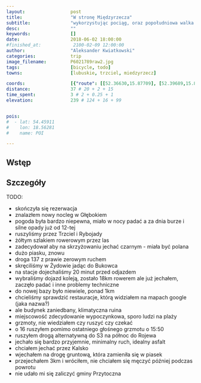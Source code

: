 ```yaml
---
layout:                 post
title:                  "W stronę Międzyrzecza"
subtitle:               "wykorzystując pociąg, oraz popołudniowa walka z piaskiem w stronę Kalska"
desc:                   ""
keywords:               []
date:                   2018-06-02 18:00:00
#finished_at:            2100-02-09 12:00:00
author:                 "Aleksander Kwiatkowski"
categories:             trip
image_filename:         P6021789raw2.jpg
tags:                   [bicycle, todo]
towns:                  [lubuskie, trzciel, miedzyrzecz]

coords:                 [{"route": [[52.36630,15.87709], [52.39689,15.84207], [52.41197,15.79589], [52.39469,15.77341], [52.40548,15.76002], [52.39626,15.74491], [52.39878,15.71332], [52.38474,15.70680]], "type": "bicycle"}, {"route": [[52.48720,15.54784], [52.49681,15.55265], [52.50831,15.54922], [52.51572,15.56020], [52.50956,15.60827]], "type": "bicycle"}]
distance:               37 # 20 + 2 + 15
time_spent:             3 # 2 + 0.25 + 1
elevation:              239 # 124 + 16 + 99


pois:
#  - lat: 54.45911
#    lon: 18.56281
#    name: POI

---
```



## Wstęp

## Szczegóły

TODO:

* skończyła się rezerwacja
* znalazłem nowy nocleg w Głębokiem
* pogoda była bardzo niepewna, miało w nocy padać a za dnia burze i silne opady już od 12-tej
* ruszyliśmy przez Trzciel i Rybojady
* żółtym szlakiem rowerowym przez las
* zadecydował aby na skrzyżowaniu jechać czarnym - miała być polana
* dużo piasku, znowu
* droga 137 z prawie zerowym ruchem
* skręciliśmy w Żydowie jadąc do Bukowca
* na stacje dojechaliśmy 20 minut przed odjazdem
* wybraliśmy dojazd koleją, zostało 18km rowerem ale już jechałem, zaczęło padać i inne problemy techniczne
* do nowej bazy było niewiele, ponad 1km
* chcieliśmy sprawdzić restauracje, którą widziałem na mapach google (jaka nazwa?)
* ale budynek zaniedbany, klimatyczna ruina
* miejscowość zdecydowanie wypoczynkowa, sporo ludzi na plaży
* grzmoty, nie wiedziałem czy ruszyć czy czekać
* o 16 ruszyłem pomimo ostatniego głośnego grzmotu o 15:50
* ruszyłem drogą alternatywną do S3 na północ do Rojewa
* jechało się bardzo przyjemnie, minimalny ruch, idealny asfalt
* chciałem jechać przez Kalsko
* wjechałem na drogę gruntową, która zamieniła się w piasek
* przejechałem 3km i wróciłem, nie chciałem się męczyć później podczas powrotu
* nie udało mi się zaliczyć gminy Przytoczna
